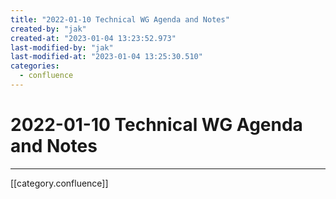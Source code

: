 ```yaml
---
title: "2022-01-10 Technical WG Agenda and Notes"
created-by: "jak"
created-at: "2023-01-04 13:23:52.973"
last-modified-by: "jak"
last-modified-at: "2023-01-04 13:25:30.510"
categories:
  - confluence
---
```


# 2022-01-10 Technical WG Agenda and Notes


---

[[category.confluence]]
